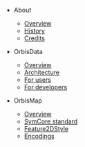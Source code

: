 - About

  - [Overview](README.md)
  - [History](about/history.md)
  - [Credits](about/credits.md)

- OrbisData

  - [Overview](orbisdata/README.md)
  - [Architecture](orbisdata/modules.md)
  - [For users](orbisdata/examples.md)
  - [For developers](orbisdata/examples.md)


- OrbisMap

  - [Overview](orbismap/README.md)
  - [SymCore standard](orbismap/README.md)
  - [Feature2DStyle](orbismap/feature2dstyle.md)
  - [Encodings](orbismap/encodings.md)



